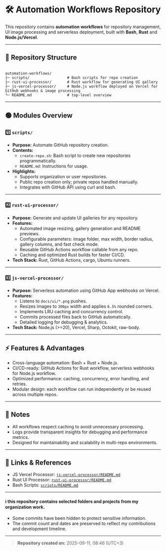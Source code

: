 # 🛠️ Automation Workflows Repository

This repository contains **automation workflows** for repository management, UI image processing and serverless deployment, built with **Bash**, **Rust** and **Node.js/Vercel**.

---

## 📂 Repository Structure

```

automation-workflows/
├─ scripts/                 # Bash scripts for repo creation
├─ rust-ui-processor/       # Rust workflow for generating UI gallery
├─ js-vercel-processor/     # Node.js workflow deployed on Vercel for GitHub webhooks & image processing
└─ README.md                # top-level overview

```

---

## 🟢 Modules Overview

### 1️⃣ `scripts/`
- **Purpose:** Automate GitHub repository creation.
- **Contents:**
  - `create-repo.sh`: Bash script to create new repositories programmatically.
  - `README.md`: Instructions for usage.
- **Highlights:**
  - Supports organization or user repositories.
  - Public repo creation only; private repos handled manually.
  - Integrates with GitHub API using curl and bash.

---

### 2️⃣ `rust-ui-processor/`
- **Purpose:** Generate and update UI galleries for any repository.
- **Features:**
  - Automated image resizing, gallery generation and README previews.
  - Configurable parameters: image folder, max width, border radius, gallery columns, and fast check mode.
  - Reusable GitHub Actions workflow callable from any repo.
  - Caching and optimized Rust builds for faster CI/CD.
- **Tech Stack:** Rust, GitHub Actions, cargo, Ubuntu runners.

---

### 3️⃣ `js-vercel-processor/`
- **Purpose:** Serverless automation using GitHub App webhooks on Vercel.
- **Features:**
  - Listens to `docs/ui/*.png` pushes.
  - Resizes images to `300px` width and applies `6.5%` rounded corners.
  - Implements LRU caching and concurrency control.
  - Commits processed files back to GitHub automatically.
  - Detailed logging for debugging & analytics.
- **Tech Stack:** Node.js (>=20), Vercel, Sharp, Octokit, raw-body.

---

## ⚡ Features & Advantages
- Cross-language automation: Bash + Rust + Node.js.
- CI/CD-ready: GitHub Actions for Rust workflow, serverless webhooks for Node.js workflow.
- Optimized performance: caching, concurrency, error handling, and retries.
- Modular design: each workflow can run independently or be reused across multiple repos.

---

## 📝 Notes
- All workflows respect caching to avoid unnecessary processing.
- Logs provide transparent insights for debugging and performance metrics.
- Designed for maintainability and scalability in multi-repo environments.

---

## 📌 Links & References
- JS Vercel Processor: [`js-vercel-processor/README.md`](js-vercel-processor/README.md)
- Rust UI Processor: [`rust-ui-processor/README.md`](rust-ui-processor/README.md)
- Bash Scripts: [`scripts/README.md`](scripts/README.md)

---



#### ℹ️ this repository contains selected folders and projects from my organization work.    
- Some commits have been hidden to protect sensitive information.  
- The commit count and dates are preserved to reflect my contributions and development timeline.

---
> **Repository created on:** 2025-09-11, 08:46 (UTC+3)
